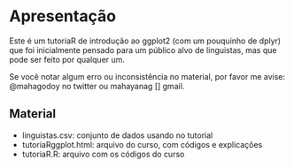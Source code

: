 # Apresentação

Este é um tutoriaR de introdução ao ggplot2 (com um pouquinho de dplyr) que foi inicialmente pensado para um público alvo de linguistas, mas que pode ser feito por qualquer um.

Se você notar algum erro ou inconsistência no material, por favor me avise: @mahagodoy no twitter ou mahayanag [] gmail.


## Material

- linguistas.csv: conjunto de dados usando no tutorial
- tutoriaRggplot.html: arquivo do curso, com códigos e explicações
- tutoriaR.R: arquivo com os códigos do curso
 
